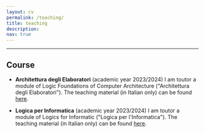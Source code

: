 ```yaml
---
layout: cv
permalink: /teaching/
title: teaching
description: 
nav: true
---
```


<!-- A sentence about who and what you are. Then a sentence about what you've achieved. And then a sentence about what excites you about tech.-->

<!-- ## Projects 

| Name                         | Description       | Tech/tools        |
| ---------------------------- | ----------------- | ----------------- |
| **Final project**            | A webapp to do x. | React, Jest, etc. |
| **Something else worked on** | A webapp to do y. | Ruby              |
 -->
***

## Course

- **Architettura degli Elaboratori** (academic year 2023/2024)
I am toutor a module of Logic Foundations of Computer Architecture ("Architettura degli Elaboratori"). The teaching material (in Italian only) can be found [here](https://www.unibo.it/en/teaching/course-unit-catalogue/course-unit/2022/350960).
<!-- - Any experience, including roles and responsibilities and results achived in bullet point format. -->
- **Logica per Informatica** (academic year 2023/2024)
I am toutor a module of Logics for Informatic ("Logica per l'Informatica"). The teaching material (in Italian only) can be found [here](https://www.unibo.it/en/teaching/course-unit-catalogue/course-unit/2023/455095).
<!-- 
- Any experience, including roles and responsibilities and results achived in bullet point format.
-->
